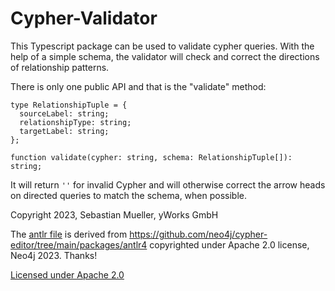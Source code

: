 # Cypher-Validator

This Typescript package can be used to validate cypher queries. With the help of a simple schema, the validator will check and correct the directions of relationship patterns. 

There is only one public API and that is the "validate" method:

```
type RelationshipTuple = {
  sourceLabel: string;
  relationshipType: string;
  targetLabel: string;
};

function validate(cypher: string, schema: RelationshipTuple[]): string;
```

It will return `''` for invalid Cypher and will otherwise correct the arrow heads on directed queries to match the schema, when possible.

Copyright 2023, Sebastian Mueller, yWorks GmbH

The [antlr file](./src/antlr/Cypher.g4) is derived from https://github.com/neo4j/cypher-editor/tree/main/packages/antlr4 copyrighted under Apache 2.0 license, Neo4j 2023. Thanks!

[Licensed under Apache 2.0](license.md)